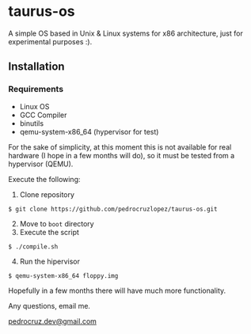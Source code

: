 # taurus-os

A simple OS based in Unix & Linux systems for x86 architecture, just for experimental purposes :).

## Installation

### Requirements

- Linux OS
- GCC Compiler
- binutils
- qemu-system-x86_64 (hypervisor for test)

For the sake of simplicity, at this moment this is not available for real hardware (I hope in a few months will do), so it must be tested from a hypervisor (QEMU).

Execute the following:

1. Clone repository
```
$ git clone https://github.com/pedrocruzlopez/taurus-os.git
```
2. Move to `boot` directory
3. Execute the script
```
$ ./compile.sh
```
4. Run the hipervisor
```
$ qemu-system-x86_64 floppy.img
```
Hopefully in a few months there will have much more functionality. 

Any questions, email me.

pedrocruz.dev@gmail.com

